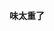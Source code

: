 <!--
### 精神活性物质将被根据娱乐价值分为N-无，E-存在，H-高。该分级基于以下子项：

A药理学特性

B相关报告及使用者评价

~~待补充~~

## H-高 分级列表
[(右)佐匹克隆](FreeODwiki/精神活性物质/(右)佐匹克隆.md) 
## E-存在 分级列表

## N-无 分级列表
-->
**味太重了**
